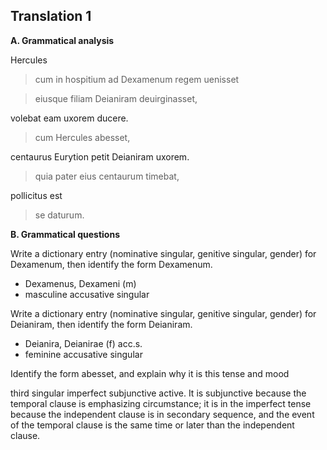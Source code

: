 ## Translation 1

**A. Grammatical analysis**

Hercules 

> cum in hospitium ad Dexamenum regem uenisset 

> eiusque filiam Deianiram deuirginasset, 

volebat eam uxorem ducere. 

> cum Hercules abesset, 

centaurus Eurytion petit Deianiram uxorem. 

> quia pater eius centaurum timebat, 

pollicitus est 

> se daturum.



**B. Grammatical questions**

Write a dictionary entry (nominative singular, genitive singular, gender) for Dexamenum, then identify the form Dexamenum.  
- Dexamenus, Dexameni (m) 
- masculine accusative singular

Write a dictionary entry (nominative singular, genitive singular, gender) for Deianiram, then identify the form Deianiram.

- Deianira, Deianirae (f) acc.s.
- feminine accusative singular 

Identify the form abesset, and explain why it is this tense and mood

third singular imperfect subjunctive active.  It is subjunctive because the temporal clause is emphasizing circumstance;  it is in the imperfect tense because the independent clause is in secondary sequence, and the event of the temporal clause is the same time or later than the independent clause.

